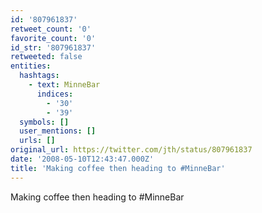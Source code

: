 ```yaml
---
id: '807961837'
retweet_count: '0'
favorite_count: '0'
id_str: '807961837'
retweeted: false
entities:
  hashtags:
    - text: MinneBar
      indices:
        - '30'
        - '39'
  symbols: []
  user_mentions: []
  urls: []
original_url: https://twitter.com/jth/status/807961837
date: '2008-05-10T12:43:47.000Z'
title: 'Making coffee then heading to #MinneBar'
---
```


Making coffee then heading to #MinneBar